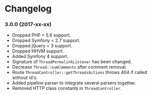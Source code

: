 Changelog
=========

### 3.0.0 (2017-xx-xx)

* Dropped PHP < 5.6 support.
* Dropped Symfony < 2.7 support.
* Dropped jQuery < 3 support.
* Dropped HHVM support.
* Added Symfony 4 support.
* Signature of `ThreadPermalinkListener` has been changed.
* Decrease `Thread::numComments` after comment removal.
* Route `ThreadController::getThreadsActions` throws 404 if called without id's.
* Added pipeline parser to integrate several parsers together.
* Removed HTTP class constants in `ThreadController`.
